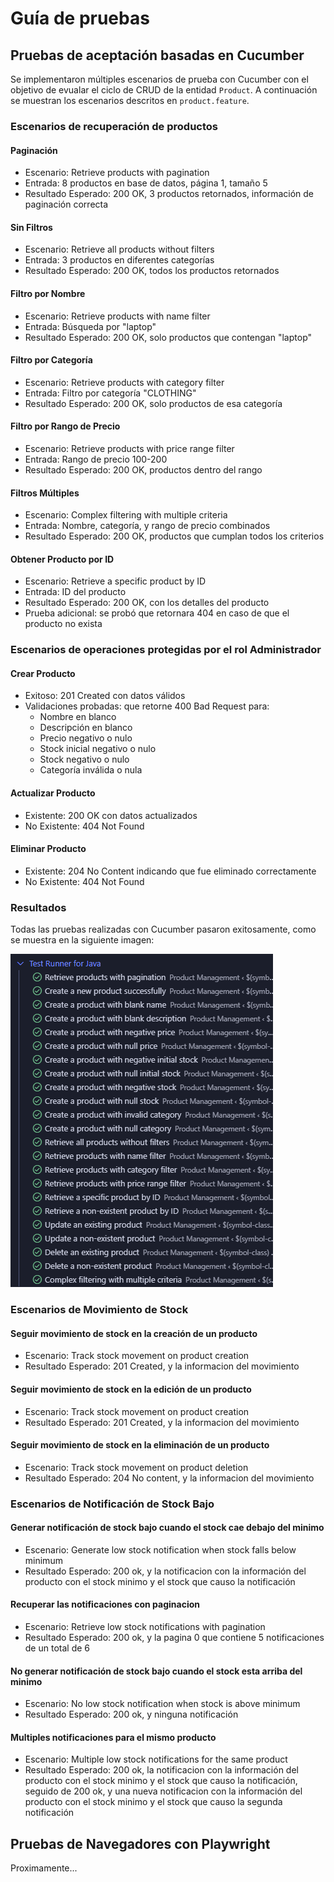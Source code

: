 # Guía de pruebas

## Pruebas de aceptación basadas en Cucumber

Se implementaron múltiples escenarios de prueba con Cucumber con el objetivo de evualar el ciclo de CRUD de la entidad `Product`. A continuación se muestran los escenarios descritos en `product.feature`.

### Escenarios de recuperación de productos

#### Paginación

- Escenario: Retrieve products with pagination
- Entrada: 8 productos en base de datos, página 1, tamaño 5
- Resultado Esperado: 200 OK, 3 productos retornados, información de paginación correcta

#### Sin Filtros

- Escenario: Retrieve all products without filters
- Entrada: 3 productos en diferentes categorías
- Resultado Esperado: 200 OK, todos los productos retornados

#### Filtro por Nombre

- Escenario: Retrieve products with name filter
- Entrada: Búsqueda por "laptop"
- Resultado Esperado: 200 OK, solo productos que contengan "laptop"

#### Filtro por Categoría

- Escenario: Retrieve products with category filter
- Entrada: Filtro por categoría "CLOTHING"
- Resultado Esperado: 200 OK, solo productos de esa categoría

#### Filtro por Rango de Precio

- Escenario: Retrieve products with price range filter
- Entrada: Rango de precio 100-200
- Resultado Esperado: 200 OK, productos dentro del rango

#### Filtros Múltiples

- Escenario: Complex filtering with multiple criteria
- Entrada: Nombre, categoría, y rango de precio combinados
- Resultado Esperado: 200 OK, productos que cumplan todos los criterios

#### Obtener Producto por ID

- Escenario: Retrieve a specific product by ID
- Entrada: ID del producto
- Resultado Esperado: 200 OK, con los detalles del producto
- Prueba adicional: se probó que retornara 404 en caso de que el producto no exista

### Escenarios de operaciones protegidas por el rol Administrador

#### Crear Producto

- Exitoso: 201 Created con datos válidos
- Validaciones probadas: que retorne 400 Bad Request para:
  - Nombre en blanco
  - Descripción en blanco
  - Precio negativo o nulo
  - Stock inicial negativo o nulo
  - Stock negativo o nulo
  - Categoría inválida o nula

#### Actualizar Producto

- Existente: 200 OK con datos actualizados
- No Existente: 404 Not Found

#### Eliminar Producto

- Existente: 204 No Content indicando que fue eliminado correctamente
- No Existente: 404 Not Found

### Resultados

Todas las pruebas realizadas con Cucumber pasaron exitosamente, como se muestra en la siguiente imagen:

![cucumber-tests-passed](cucumber-tests.png)

### Escenarios de Movimiento de Stock

#### Seguir movimiento de stock en la creación de un producto

- Escenario: Track stock movement on product creation
- Resultado Esperado: 201 Created, y la informacion del movimiento

#### Seguir movimiento de stock en la edición de un producto

- Escenario: Track stock movement on product creation
- Resultado Esperado: 201 Created, y la informacion del movimiento

#### Seguir movimiento de stock en la eliminación de un producto

- Escenario: Track stock movement on product deletion
- Resultado Esperado: 204 No content, y la informacion del movimiento

### Escenarios de Notificación de Stock Bajo

#### Generar notificación de stock bajo cuando el stock cae debajo del minimo

- Escenario: Generate low stock notification when stock falls below minimum
- Resultado Esperado: 200 ok, y la notificacion con la información del producto con el stock minimo y el stock que causo la notificación

#### Recuperar las notificaciones con paginacion

- Escenario: Retrieve low stock notifications with pagination
- Resultado Esperado: 200 ok, y la pagina 0 que contiene 5 notificaciones de un total de 6

#### No generar notificación de stock bajo cuando el stock esta arriba del minimo

- Escenario: No low stock notification when stock is above minimum
- Resultado Esperado: 200 ok, y ninguna notificación

#### Multiples notificaciones para el mismo producto

- Escenario: Multiple low stock notifications for the same product
- Resultado Esperado: 200 ok, la notificacion con la información del producto con el stock minimo y el stock que causo la notificación, seguido de 200 ok, y una nueva notificacion con la información del producto con el stock minimo y el stock que causo la segunda notificación 

## Pruebas de Navegadores con Playwright

Proximamente...
